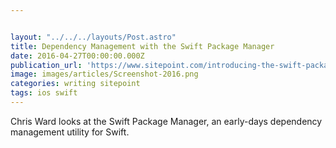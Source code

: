 ```yaml
---


layout: "../../../layouts/Post.astro"
title: Dependency Management with the Swift Package Manager
date: 2016-04-27T00:00:00.000Z
publication_url: 'https://www.sitepoint.com/introducing-the-swift-package-manager/'
image: images/articles/Screenshot-2016.png
categories: writing sitepoint
tags: ios swift
---
```


Chris Ward looks at the Swift Package Manager, an early-days dependency management utility for Swift.
